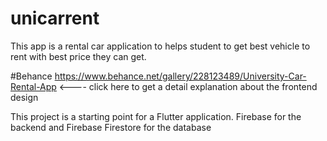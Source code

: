 # unicarrent
This app is a rental car application to helps student to get best vehicle to rent with best price they can get.

#Behance
https://www.behance.net/gallery/228123489/University-Car-Rental-App <---- click here to get a detail explanation about the frontend design




This project is a starting point for a Flutter application.
Firebase for the backend and Firebase Firestore for the database


